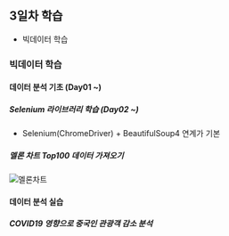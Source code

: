 ## 3일차 학습
- 빅데이터 학습

### 빅데이터 학습

#### 데이터 분석 기초 (Day01 ~)

##### Selenium 라이브러리 학습 (Day02 ~)
- Selenium(ChromeDriver) + BeautifulSoup4 연계가 기본

##### 멜론 차트 Top100 데이터 가져오기
![멜론차트](https://github.com/king-dong-gun/python_bigdata_analyze/assets/160683545/7418619f-6fbf-4d70-8400-e7b8f934d922)


#### 데이터 분석 실습

##### COVID19 영향으로 중국인 관광객 감소 분석




